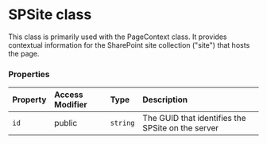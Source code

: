 # SPSite class

This class is primarily used with the PageContext class. It provides contextual 
information for the SharePoint site collection ("site") that hosts the page. 



### Properties

| Property	   | Access Modifier | Type	| Description|
|:-------------|:----|:-------|:-----------|
|`id`     | public | `string` | The GUID that identifies the SPSite on the server |






